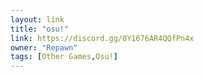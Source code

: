 ```yaml
---
layout: link
title: "osu!"
link: https://discord.gg/0Y1676AR4QQfPn4x
owner: "Repawn"
tags: [Other Games,Osu!]
---
```

